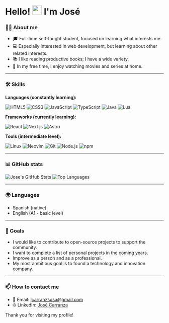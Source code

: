 # Hello! <img src="https://media.giphy.com/media/hvRJCLFzcasrR4ia7z/giphy.gif" width="30px"> I'm José

### 👨‍💻 About me
- 🎓 Full-time self-taught student, focused on learning what interests me.
- 💻 Especially interested in web development, but learning about other related interests.
- 📚 I like reading productive books; I have a wide variety.
- 🎥 In my free time, I enjoy watching movies and series at home.

---

### 🛠 Skills

**Languages (constantly learning):**

![HTML5](https://skillicons.dev/icons?i=html)
![CSS3](https://skillicons.dev/icons?i=css)
![JavaScript](https://skillicons.dev/icons?i=javascript)
![TypeScript](https://skillicons.dev/icons?i=typescript)
![Java](https://skillicons.dev/icons?i=java)
![Lua](https://skillicons.dev/icons?i=lua)

**Frameworks (currently learning):**

![React](https://skillicons.dev/icons?i=react)
![Next.js](https://skillicons.dev/icons?i=nextjs)
![Astro](https://skillicons.dev/icons?i=astro)

**Tools (intermediate level):**

![Linux](https://skillicons.dev/icons?i=linux)
![Neovim](https://skillicons.dev/icons?i=neovim)
![Git](https://skillicons.dev/icons?i=git)
![Node.js](https://skillicons.dev/icons?i=nodejs)
![npm](https://skillicons.dev/icons?i=npm)

---

### 📊 GitHub stats
![Jose's GitHub Stats](https://github-readme-stats.vercel.app/api?username=joscarranzs&show_icons=true&theme=radical)
![Top Languages](https://github-readme-stats.vercel.app/api/top-langs/?username=joscarranzs&layout=compact&theme=radical)

---

### 🌍 Languages
- Spanish (native)
- English (A1 - basic level)

---

### 🎯 Goals
- I would like to contribute to open-source projects to support the community.
- I want to complete a list of personal projects in the coming years.
- Improve as a person and as a professional.
- My most ambitious goal is to found a technology and innovation company.

---

### 📫 How to contact me
- 📧 Email: [jcarranzsosa@gmail.com](mailto:jcarranzsosa@gmail.com)
- 🌐 LinkedIn: [José Carranza](https://www.linkedin.com/in/jcarranzs)

Thank you for visiting my profile!
